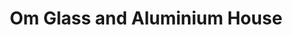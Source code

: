 ---
title: "Om Glass and Aluminium House"
url: /pusegaon/om-glass-and-aluminium-house/
shop: supermarket
---